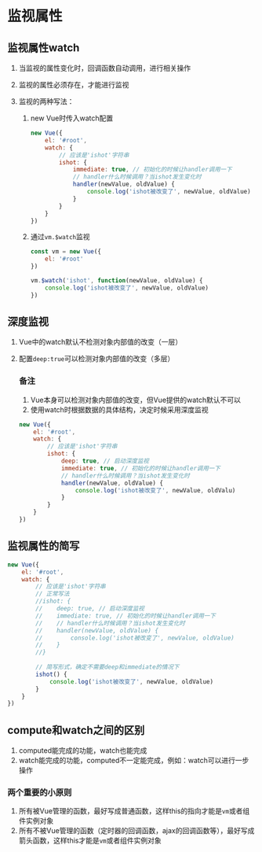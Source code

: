 # 监视属性

## 监视属性watch

1. 当监视的属性变化时，回调函数自动调用，进行相关操作

2. 监视的属性必须存在，才能进行监视

3. 监视的两种写法：

   1. new Vue时传入watch配置

      ```javascript
      new Vue({
          el: '#root',
          watch: {
              // 应该是'ishot'字符串
              ishot: {
                  immediate: true, // 初始化的时候让handler调用一下
                  // handler什么时候调用？当ishot发生变化时
                  handler(newValue, oldValue) {
                      console.log('ishot被改变了', newValue, oldValue)
                  }
              }
          }
      })
      ```
   
      
   
   2. 通过`vm.$watch`监视
   
      ```javascript
      const vm = new Vue({
          el: '#root'
      })
      
      vm.$watch('ishot', function(newValue, oldValue) {
          console.log('ishot被改变了', newValue, oldValue)
      })
      ```
   
      

## 深度监视

1. Vue中的watch默认不检测对象内部值的改变（一层）

2. 配置`deep:true`可以检测对象内部值的改变（多层）

   ### 备注

   1. Vue本身可以检测对象内部值的改变，但Vue提供的watch默认不可以
   2. 使用watch时根据数据的具体结构，决定时候采用深度监视

   ```javascript
   new Vue({
       el: '#root',
       watch: {
           // 应该是'ishot'字符串
           ishot: {
               deep: true, // 启动深度监视
               immediate: true, // 初始化的时候让handler调用一下
               // handler什么时候调用？当ishot发生变化时
               handler(newValue, oldValue) {
                   console.log('ishot被改变了', newValue, oldValu)
               }
           }
       }
   })
   ```

   

## 监视属性的简写

```javascript
new Vue({
    el: '#root',
    watch: {
        // 应该是'ishot'字符串
        // 正常写法
        //ishot: {
        //    deep: true, // 启动深度监视
        //    immediate: true, // 初始化的时候让handler调用一下
        //    // handler什么时候调用？当ishot发生变化时
        //    handler(newValue, oldValue) {
        //        console.log('ishot被改变了', newValue, oldValue)
        //    }
        //}
        
        // 简写形式，确定不需要deep和immediate的情况下
        ishot() {
            console.log('ishot被改变了', newValue, oldValue)
        }
    }
})
```

## compute和watch之间的区别

1. computed能完成的功能，watch也能完成
2. watch能完成的功能，computed不一定能完成，例如：watch可以进行一步操作

### 两个重要的小原则

1. 所有被Vue管理的函数，最好写成普通函数，这样this的指向才能是`vm`或者组件实例对象
2. 所有不被Vue管理的函数（定时器的回调函数，ajax的回调函数等），最好写成箭头函数，这样this才能是`vm`或者组件实例对象




